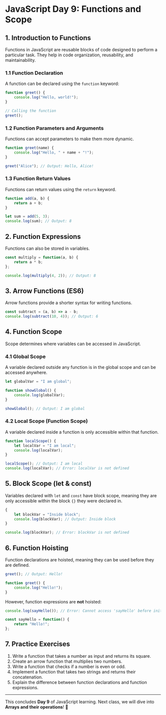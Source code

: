 # JavaScript Day 9: Functions and Scope

## 1. Introduction to Functions
Functions in JavaScript are reusable blocks of code designed to perform a particular task. They help in code organization, reusability, and maintainability.

### 1.1 Function Declaration
A function can be declared using the `function` keyword:
```javascript
function greet() {
    console.log("Hello, world!");
}

// Calling the function
greet();
```

### 1.2 Function Parameters and Arguments
Functions can accept parameters to make them more dynamic.
```javascript
function greet(name) {
    console.log("Hello, " + name + "!");
}

greet("Alice"); // Output: Hello, Alice!
```

### 1.3 Function Return Values
Functions can return values using the `return` keyword.
```javascript
function add(a, b) {
    return a + b;
}

let sum = add(5, 3);
console.log(sum); // Output: 8
```

## 2. Function Expressions
Functions can also be stored in variables.
```javascript
const multiply = function(a, b) {
    return a * b;
};

console.log(multiply(4, 2)); // Output: 8
```

## 3. Arrow Functions (ES6)
Arrow functions provide a shorter syntax for writing functions.
```javascript
const subtract = (a, b) => a - b;
console.log(subtract(10, 4)); // Output: 6
```

## 4. Function Scope
Scope determines where variables can be accessed in JavaScript.

### 4.1 Global Scope
A variable declared outside any function is in the global scope and can be accessed anywhere.
```javascript
let globalVar = "I am global";

function showGlobal() {
    console.log(globalVar);
}

showGlobal(); // Output: I am global
```

### 4.2 Local Scope (Function Scope)
A variable declared inside a function is only accessible within that function.
```javascript
function localScope() {
    let localVar = "I am local";
    console.log(localVar);
}

localScope(); // Output: I am local
console.log(localVar); // Error: localVar is not defined
```

## 5. Block Scope (let & const)
Variables declared with `let` and `const` have block scope, meaning they are only accessible within the block `{}` they were declared in.
```javascript
{
    let blockVar = "Inside block";
    console.log(blockVar); // Output: Inside block
}

console.log(blockVar); // Error: blockVar is not defined
```

## 6. Function Hoisting
Function declarations are hoisted, meaning they can be used before they are defined.
```javascript
greet(); // Output: Hello!

function greet() {
    console.log("Hello!");
}
```
However, function expressions are **not** hoisted:
```javascript
console.log(sayHello()); // Error: Cannot access 'sayHello' before initialization

const sayHello = function() {
    return "Hello!";
};
```

## 7. Practice Exercises
1. Write a function that takes a number as input and returns its square.
2. Create an arrow function that multiplies two numbers.
3. Write a function that checks if a number is even or odd.
4. Implement a function that takes two strings and returns their concatenation.
5. Explain the difference between function declarations and function expressions.

---
This concludes **Day 9** of JavaScript learning. Next class, we will dive into **Arrays and their operations**! 🚀

